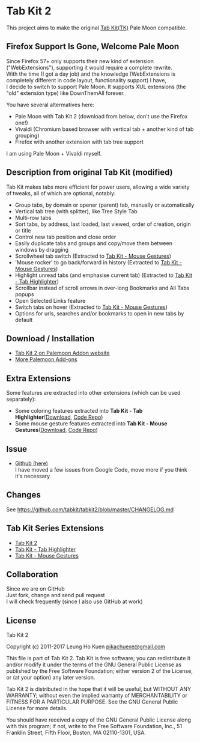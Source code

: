 # Tab Kit 2

This project aims to make the original [Tab Kit(TK)](https://addons.mozilla.org/en-us/firefox/addon/tab-kit/) Pale Moon compatible. 


## Firefox Support Is Gone, Welcome Pale Moon
Since Firefox 57+ only supports their new kind of extension ("WebExtensions"), supporting it would require a complete rewrite.  
With the time (I got a day job) and the knowledge (WebExtensions is completely different in code layout, functionality support) I have,  
I decide to switch to support Pale Moon. It supports XUL extensions (the "old" extension type) like DownThemAll forever.

You have several altermatives here:
- Pale Moon with Tab Kit 2 (download from below, don't use the Firefox one!)
- Vivaldi (Chromium based browser with vertical tab + another kind of tab grouping)
- Firefox with another extension with tab tree support

I am using Pale Moon + Vivaldi myself.


## Description from original Tab Kit (modified)
Tab Kit makes tabs more efficient for power users, allowing a wide variety of tweaks, all of which are optional, notably:

- Group tabs, by domain or opener (parent) tab, manually or automatically
- Vertical tab tree (with splitter), like Tree Style Tab
- Multi-row tabs
- Sort tabs, by address, last loaded, last viewed, order of creation, origin or title
- Control new tab position and close order
- Easily duplicate tabs and groups and copy/move them between windows by dragging
- Scrollwheel tab switch (Extracted to [Tab Kit - Mouse Gestures](https://github.com/tabkit/mouse-gestures))
- 'Mouse rocker' to go back/forward in history (Extracted to [Tab Kit - Mouse Gestures](https://github.com/tabkit/mouse-gestures))
- Highlight unread tabs (and emphasise current tab) (Extracted to [Tab Kit - Tab Highlighter](https://github.com/tabkit/tab-highlighter))
- Scrollbar instead of scroll arrows in over-long Bookmarks and All Tabs popups
- Open Selected Links feature
- Switch tabs on hover (Extracted to [Tab Kit - Mouse Gestures](https://github.com/tabkit/mouse-gestures))
- Options for urls, searches and/or bookmarks to open in new tabs by default


## Download / Installation
- [Tab Kit 2 on Palemoon Addon website](http://addons.palemoon.org/addon/tabkit2/)  
- [More Palemoon Add-ons](http://addons.palemoon.org/extensions/)  


## Extra Extensions

Some features are extracted into other extensions (which can be used separately):
- Some coloring features extracted into **Tab Kit - Tab Highlighter**([Download](https://addons.mozilla.org/en-US/firefox/addon/tab-kit-tab-highlighter/), [Code Repo](https://github.com/tabkit/tab-highlighter))
- Some mouse gesture features extracted into **Tab Kit - Mouse Gestures**([Download](https://addons.mozilla.org/en-US/firefox/addon/tab-kit-mouse-gestures/), [Code Repo](https://github.com/tabkit/mouse-gestures))


## Issue
- [Github (here)](https://github.com/tabkit/tabkit2/issues)  
I have moved a few issues from Google Code, move more if you think it's necessary


## Changes
See https://github.com/tabkit/tabkit2/blob/master/CHANGELOG.md


## Tab Kit Series Extensions
- [Tab Kit 2](https://github.com/tabkit/tabkit2)
- [Tab Kit - Tab Highlighter](https://github.com/tabkit/tab-highlighter)
- [Tab Kit - Mouse Gestures](https://github.com/tabkit/mouse-gestures)


## Collaboration
Since we are on GitHub  
Just fork, change and send pull request  
I will check frequently (since I also use GitHub at work)


## License

Tab Kit 2

Copyright (c) 2011-2017 Leung Ho Kuen <pikachuexe@gmail.com>

This file is part of Tab Kit 2.
Tab Kit is free software; you can redistribute it and/or
modify it under the terms of the GNU General Public License
as published by the Free Software Foundation; either version 2
of the License, or (at your option) any later version.

Tab Kit 2 is distributed in the hope that it will be useful,
but WITHOUT ANY WARRANTY; without even the implied warranty of
MERCHANTABILITY or FITNESS FOR A PARTICULAR PURPOSE.  See the
GNU General Public License for more details.

You should have received a copy of the GNU General Public License
along with this program; if not, write to the Free Software
Foundation, Inc., 51 Franklin Street, Fifth Floor, Boston, MA  02110-1301, USA.
